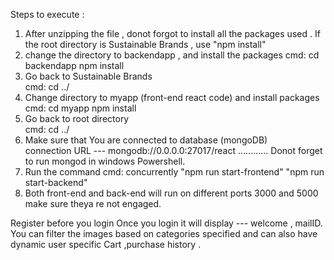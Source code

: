 Steps to execute :
1. After unzipping the file , donot forgot to install all the packages used .
If the root directory is Sustainable Brands , use  "npm install"
2. change the directory to backendapp , and install the packages 
  cmd:         cd backendapp
               npm install
3. Go back to Sustainable Brands  
  cmd:           cd ../
4. Change directory to myapp (front-end react code) and install packages
 cmd:           cd myapp
                npm install
5. Go back to root directory  
  cmd:          cd ../
6. Make sure that You are connected to database (mongoDB)  
connection URL ---  mongodb://0.0.0.0:27017/react  ............
    Donot forget to run mongod in windows Powershell.
7. Run the command 
 cmd:       concurrently "npm run start-frontend" "npm run start-backend"
8. Both front-end and back-end will run on different ports 3000 and 5000 make sure theya re not engaged.


Register before you login
Once you login it will display --- welcome , mailID.
You can filter the images based on categories specified and can also have dynamic user specific Cart ,purchase history .



